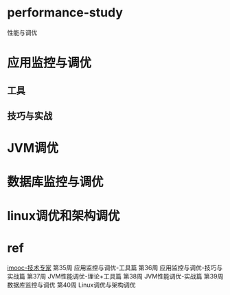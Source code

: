 # performance-study
性能与调优

#  应用监控与调优
## 工具


## 技巧与实战


# JVM调优



# 数据库监控与调优



# linux调优和架构调优


# ref
[imooc-技术专家](https://class.imooc.com/javaarchitect#Anchor)
第35周 应用监控与调优-工具篇
第36周 应用监控与调优-技巧与实战篇
第37周 JVM性能调优-理论+工具篇
第38周 JVM性能调优-实战篇
第39周 数据库监控与调优
第40周 Linux调优与架构调优

